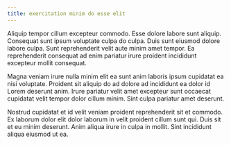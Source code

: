 ```yaml
---
title: exercitation minim do esse elit
---
```


Aliquip tempor cillum excepteur commodo. Esse dolore labore sunt aliquip. Consequat sunt ipsum voluptate culpa do culpa. Duis sunt eiusmod dolore labore culpa. Sunt reprehenderit velit aute minim amet tempor. Ea reprehenderit consequat ad enim pariatur irure proident incididunt excepteur mollit consequat.

Magna veniam irure nulla minim elit ea sunt anim laboris ipsum cupidatat ea nisi voluptate. Proident sit aliquip do ad dolore ad incididunt ea dolor id Lorem deserunt anim. Irure pariatur velit amet excepteur sunt occaecat cupidatat velit tempor dolor cillum minim. Sint culpa pariatur amet deserunt.

Nostrud cupidatat et id velit veniam proident reprehenderit sit et commodo. Ex laborum dolor elit dolor laborum in velit proident cillum sunt qui. Duis sit et eu minim deserunt. Anim aliqua irure in culpa in mollit. Sint incididunt aliqua eiusmod ut ea.